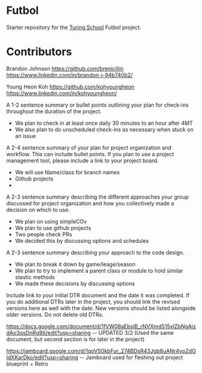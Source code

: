 # Futbol

Starter repository for the [Turing School](https://turing.io/) Futbol project.


# Contributors

Brandon Johnson
https://github.com/brenicillin
https://www.linkedin.com/in/brandon-j-94b740b2/

Young Heon Koh
https://github.com/kohyoungheon
https://www.linkedin.com/in/kohyoungheon/


A 1-2 sentence summary or bullet points outlining your plan for check-ins throughout the duration of the project.
  * We plan to check in at least once daily 30 minutes to an hour after 4MT
  * We also plan to do unscheduled check-ins as necessary when stuck on an issue

A 2-4 sentence summary of your plan for project organization and workflow. This can include bullet points. If you plan to use a project management tool, please include a link to your project board.
  * We will use Name/class for branch names
  * Github projects
  * 

A 2-3 sentence summary describing the different approaches your group discussed for project organization and how you collectively made a decision on which to use.
  * We plan on using simpleCOv
  * We plan to use github projects
  * Two people check PRs
  * We decided this by discussing options and schedules

A 2-3 sentence summary describing your approach to the code design.
  * We plan to break it down by game/leage/season
  * We plan to try to implement a parent class or module to hold similar stastic methods
  * We made these decisions by discussing options

Include link to your initial DTR document and the date it was completed. If you do additional DTRs later in the project, you should link the revised versions here as well with the date. New versions should be listed alongside older versions. Do not delete old DTRs.

https://docs.google.com/document/d/1fVW08aEbsjB_rNVXmd515vlZbNgAizdAo3qsDnRg9tI/edit?usp=sharing -- UPDATED 3/2 (Used the same document, but second section is for later in the project)

https://jamboard.google.com/d/1qoVS0kbFur_274BDsR43Jgb8uANr4ypZdGIdXKarDko/edit?usp=sharing -- Jamboard used for fleshing out project blueprint + Retro
